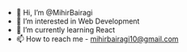 - 👋 Hi, I’m @MihirBairagi
- 👀 I’m interested in Web Development 
- 🌱 I’m currently learning React 
- 📫 How to reach me - mihirbairagi10@gmail.com

<!---
MihirBairagi/MihirBairagi is a ✨ special ✨ repository because its `README.md` (this file) appears on your GitHub profile.
You can click the Preview link to take a look at your changes.
--->
